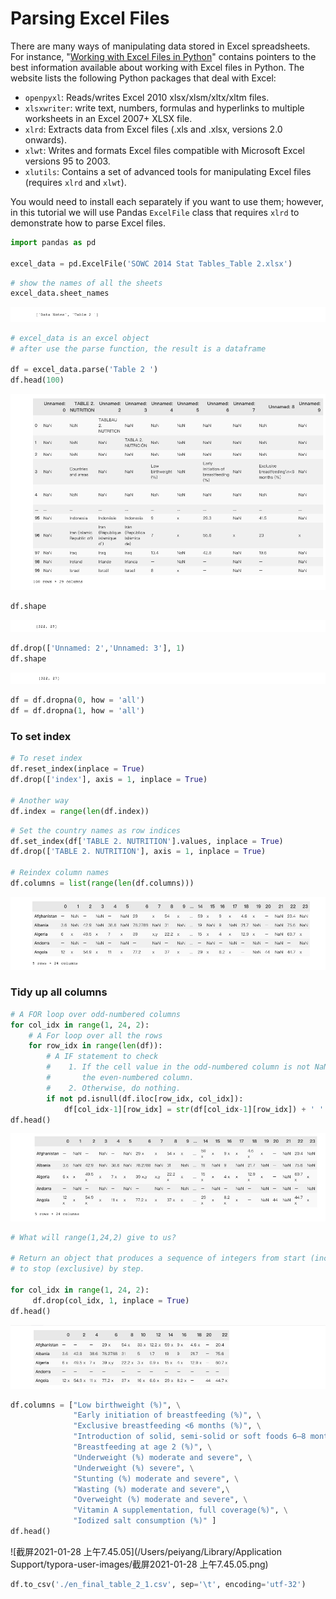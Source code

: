 # Parsing Excel Files

There are many ways of manipulating data stored in Excel spreadsheets. For instance, "[Working with Excel Files in Python](http://www.python-excel.org/)" contains pointers to the best information available about working with Excel files in Python. The website lists the following Python packages that deal with Excel:

- `openpyxl`: Reads/writes Excel 2010 xlsx/xlsm/xltx/xltm files.
- `xlsxwriter`: write text, numbers, formulas and hyperlinks to multiple worksheets in an Excel 2007+ XLSX file.
- `xlrd`: Extracts data from Excel files (.xls and .xlsx, versions 2.0 onwards).
- `xlwt`: Writes and formats Excel files compatible with Microsoft Excel versions 95 to 2003.
- `xlutils`: Contains a set of advanced tools for manipulating Excel files (requires `xlrd` and `xlwt`).

You would need to install each separately if you want to use them; however, in this tutorial we will use Pandas `ExcelFile` class that requires `xlrd` to demonstrate how to parse Excel files.

```python
import pandas as pd

excel_data = pd.ExcelFile('SOWC 2014 Stat Tables_Table 2.xlsx')
```



```python
# show the names of all the sheets
excel_data.sheet_names
```

![截屏2021-01-28 上午7.15.14](https://raw.githubusercontent.com/DataDevLPY/TyporaPicStore/main/Picture/202111230021693.png)

```python
# excel_data is an excel object
# after use the parse function, the result is a dataframe

df = excel_data.parse('Table 2 ')
df.head(100)
```

![截屏2021-01-28 上午7.17.04](https://raw.githubusercontent.com/DataDevLPY/TyporaPicStore/main/Picture/202111230021700.png)

```python
df.shape
```

![截屏2021-01-28 上午7.18.09](https://raw.githubusercontent.com/DataDevLPY/TyporaPicStore/main/Picture/202111230021196.png)

```python
df.drop(['Unnamed: 2','Unnamed: 3'], 1)
df.shape
```

![截屏2021-01-28 上午7.19.19](https://raw.githubusercontent.com/DataDevLPY/TyporaPicStore/main/Picture/202111230021425.png)

```python
df = df.dropna(0, how = 'all')
df = df.dropna(1, how = 'all')
```



### To set index

```python
# To reset index
df.reset_index(inplace = True)
df.drop(['index'], axis = 1, inplace = True)

# Another way
df.index = range(len(df.index))
```

```python
# Set the country names as row indices
df.set_index(df['TABLE 2. NUTRITION'].values, inplace = True)
df.drop(['TABLE 2. NUTRITION'], axis = 1, inplace = True)

# Reindex column names
df.columns = list(range(len(df.columns))) 
```

![截屏2021-01-28 上午7.40.18](https://raw.githubusercontent.com/DataDevLPY/TyporaPicStore/main/Picture/202111230021814.png)



### Tidy up all columns

```python
# A FOR loop over odd-numbered columns
for col_idx in range(1, 24, 2): 
    # A For loop over all the rows
    for row_idx in range(len(df)):
        # A IF statement to check
        #    1. If the cell value in the odd-numbered column is not NaN （means x）, then merge it with the cell value in 
        #       the even-numbered column.
        #    2. Otherwise, do nothing.
        if not pd.isnull(df.iloc[row_idx, col_idx]):
            df[col_idx-1][row_idx] = str(df[col_idx-1][row_idx]) + ' ' + str(df[col_idx ][row_idx])  
df.head()
```

![截屏2021-01-28 上午7.44.00](https://raw.githubusercontent.com/DataDevLPY/TyporaPicStore/main/Picture/202111230021054.png)

```python
# What will range(1,24,2) give to us?

# Return an object that produces a sequence of integers from start (inclusive)
# to stop (exclusive) by step. 

for col_idx in range(1, 24, 2): 
     df.drop(col_idx, 1, inplace = True)
df.head()
```

![截屏2021-01-28 上午7.44.36](https://raw.githubusercontent.com/DataDevLPY/TyporaPicStore/main/Picture/202111230021049.png)

```python
df.columns = ["Low birthweight (%)", \
              "Early initiation of breastfeeding (%)", \
              "Exclusive breastfeeding <6 months (%)", \
              "Introduction of solid, semi-solid or soft foods 6–8 months (%)", \
              "Breastfeeding at age 2 (%)", \
              "Underweight (%) moderate and severe", \
              "Underweight (%) severe", \
              "Stunting (%) moderate and severe", \
              "Wasting (%) moderate and severe",\
              "Overweight (%) moderate and severe", \
              "Vitamin A supplementation, full coverage(%)", \
              "Iodized salt consumption (%)" ]
df.head()
```

![截屏2021-01-28 上午7.45.05](/Users/peiyang/Library/Application Support/typora-user-images/截屏2021-01-28 上午7.45.05.png)

```python
df.to_csv('./en_final_table_2_1.csv', sep='\t', encoding='utf-32')
```

